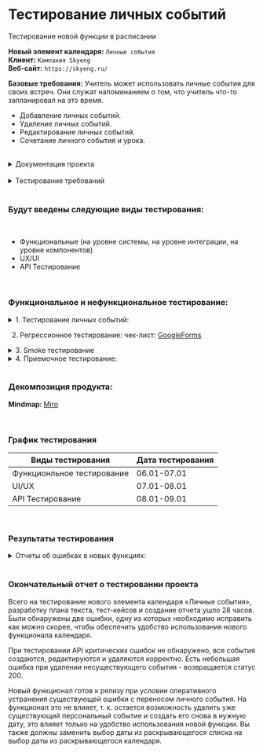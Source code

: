 # Тестирование личных событий
 Тестирование новой функции в расписании

<b>Новый элемент календаря:</b> `Личные события` <br>
<b>Клиент:</b> `Компания Skyeng` <br>
<b>Веб-сайт:</b> `https://skyeng.ru/` <br>

<b>Базовые требования:</b> Учитель может использовать личные события для своих встреч. Они служат напоминанием о том, что учитель что-то запланировал на это время.
<ul>
<li> Добавление личных событий. </li>
<li> Удаление личных событий. </li>
<li> Редактирование личных событий. </li>
<li> Сочетание личного события и урока. </li>
</ul>

<br>

<details><summary>Документация проекта</summary><br>

Мы добавили новый элемент в календарь — `личные события`. <br>
Учитель может использовать личные события для своих встреч. <br>
Они служат напоминанием о том, что учитель что-то запланировал на это время. <br>

 ![image](https://user-images.githubusercontent.com/115921753/202154586-f287e898-00e2-4a54-8666-169fb0e6ca4c.png)

<h3><b>Операции с личными событиями:</b></h3><br>
<ins>Добавление личных событий.</ins><br>
Учитель может добавить личное событие двумя способами:
 
<ul>
 <li> нажмите в слот, </li>
 <li> нажмите на плюсик. </li>
</ul>
 
При добавлении личного события:
 
<ul>
 <li> Имя является обязательным параметром, но не более 40 символов. </li>
 <li> Дата и время являются обязательными параметрами. </li>
 <li> Описание — заполнять необязательно, ограничений по символам нет. Вы не можете вставлять изображения на этом этапе. Markdown's и ссылки доступны. </li>
 <li> Цвет события по умолчанию серый. </li>
</ul>

![image](https://user-images.githubusercontent.com/115921753/202159943-37ccfc58-cfc0-41dc-af64-7b7e858ebb5b.png)

<ins> Удаление личных событий. </ins> <br>
Чтобы удалить личное событие, нажмите на него и нажмите кнопку «Удалить».
 
 ![image](https://user-images.githubusercontent.com/115921753/202161387-3b834857-8f9e-4bd8-ac55-ea9ff0600eff.png)

<ins> Редактирование личных событий. </ins> <br>
Для того, чтобы отредактировать личное событие, вам нужно нажать на него и нажать «Редактировать». <br>
При редактировании вы можете изменить:

<ul>
 <li> заголовок, </li>
 <li> цвет, </li>
 <li> описание, </li>
 <li> время. </li>
</ul>
 
![image](https://user-images.githubusercontent.com/115921753/202164925-5d37694b-33d0-41bf-a41d-30d23ec97515.png)

<ins> Сочетание личного мероприятия и урока. </ins><br>
Если событие и урок совпадают по времени, урок всегда отображается над всем. <br>
Если два события происходят одновременно, над ними отображается то, которое было создано последним. <br>
 
![image](https://user-images.githubusercontent.com/115921753/202165484-fab20d20-7d75-47f1-b192-67f7fd6ddd6a.png)
 
</details>

<br>

<details><summary>Тестирование требований</summary><br>

| Требование | Вопрос к требованию |
| ----------- | ----------- |
| Учитель может добавить личное событие двумя способами:<br> - нажмите на слот, <br> - нажмите на плюс. | Описание расположения «слота» и «плюса» отсутствует. |
| При редактировании вы можете изменить: <br> - имя, <br> - цвет, <br> - описание, <br> - время. | Возможность изменения даты отсутствует в списке. |
| При добавлении личного события: <br> - Имя является обязательным параметром, но не более 40 символов. | Каковы ограничения на валидность/невалидность принятых значений. |
| Сочетание личного события и урока. <br> Если событие и урок совпадают по времени, урок всегда отображается над всем. | Недостаточно макета для иллюстрации правильного наложения события на урок. |
| Удаление личных событий. <br> Чтобы удалить личное событие, нажмите на него и нажмите кнопку «Удалить».. | На макете отображается формат продолжительности урока в минутах. Для удобства восприятия стоит изменить формат на hh:mm. |
| При добавлении личного события: <br> - Дата и время являются обязательными параметрами. | Недостаточно макета, отображающего правильную реализацию выбора даты и времени. |
 
</details>

<br>

<h3>Будут введены следующие виды тестирования:</h3><br>
<ul>
<li> Функциональные (на уровне системы, на уровне интеграции, на уровне компонентов) </li>
<li> UX/UI </li>
<li> API Тестирование </li>
</ul><br>
 
<h3> Функциональное и нефункциональное тестирование: </h3>
<details><summary> 1. Тестирование личных событий: </summary><br>
 
<details><summary>Тест-кейсы: скриншоты Qase.io</summary><br>
 
![image](https://user-images.githubusercontent.com/115921753/202199663-248d023a-8ab8-49d6-8c7c-d73408516cb5.png)

![image](https://user-images.githubusercontent.com/115921753/202199808-2f162d9c-5eab-4d68-9d2e-1ddbfde8f06e.png)

![image](https://user-images.githubusercontent.com/115921753/202199884-8a3267d4-b489-4680-b5b3-1ad473af495d.png)

</details>
 
- Check-list: [GoogleForms](https://docs.google.com/spreadsheets/d/1enX6mXvP5Iyqux22HUFBBASAZLnSvlqmW2QBrSLgYHU/edit?usp=sharing)
  
<details><summary> Postman коллекция: screenshots </summary><br>
 
![Снимок экрана (21)](https://user-images.githubusercontent.com/115921753/202204698-aec6248a-8498-4569-8a49-57747204095f.png)

![Снимок экрана (22)](https://user-images.githubusercontent.com/115921753/202204724-59f371fc-51eb-4c49-acf1-ad8c0fa04d52.png)
 
![Снимок экрана (25)](https://user-images.githubusercontent.com/115921753/202205151-a153bf9c-1555-4d3c-9679-a1f99fd51131.png)

![Снимок экрана (23)](https://user-images.githubusercontent.com/115921753/202205170-19c5fc97-95b3-4dd8-a02e-5d5bba017ee3.png)

![Снимок экрана (26)](https://user-images.githubusercontent.com/115921753/202205231-1d1a6724-04d6-4149-bdf9-53de94f2871f.png)
 
![Снимок экрана (27)](https://user-images.githubusercontent.com/115921753/202205504-852eb1c1-fa90-4f77-9d5f-1c8f0b5e0407.png)

![Снимок экрана (28)](https://user-images.githubusercontent.com/115921753/202205541-1069e7d3-74e3-4476-8228-638889cb9878.png)

![Снимок экрана (29)](https://user-images.githubusercontent.com/115921753/202205607-f8aa0e7c-bb95-4f3b-9bae-1bdabb545549.png)

![Снимок экрана (30)](https://user-images.githubusercontent.com/115921753/202205635-bf48cf68-96fd-4a0b-9116-79e05cfd249e.png)

</details>
 
<details><summary> Postman тест-ран: скриншоты </summary><br>
 
![Снимок экрана (32)](https://user-images.githubusercontent.com/115921753/202204111-2a4bb77b-b46f-42c7-a33e-4e2884118bc1.png)

![Снимок экрана (33)](https://user-images.githubusercontent.com/115921753/202204121-d546b915-6138-4ff0-8523-736ae6ac3599.png)

</details>
  
</details>

2. Регрессионное тестирование: чек-лист: [GoogleForms](https://docs.google.com/spreadsheets/d/11lGdAUcPdgT6_QC5UakRav8jw0p9qTYpEZXBPFVAcd8/edit?usp=sharing)

<details><summary> 3. Smoke тестирование </summary><br>
 
<details><summary> Тест-кейсы </summary><br>

![image](https://user-images.githubusercontent.com/115921753/202216191-f27a9591-e02d-4902-b9b3-36f6855f7b14.png)

![image](https://user-images.githubusercontent.com/115921753/202216392-a1697d1d-a979-4115-aea9-cb4bff62a53d.png)

![image](https://user-images.githubusercontent.com/115921753/202216488-6468e6b0-c052-4604-aa10-92777d2084c9.png)
 
</details>
 
<details><summary> Тест-ран </summary><br>

![image](https://user-images.githubusercontent.com/115921753/202216614-058c5dc0-9d57-412d-9f21-8b4ee9a2f1b3.png)

</details>

</details>

<details><summary> 4. Приемочное тестирование: </summary><br>
 
![image](https://user-images.githubusercontent.com/115921753/202217490-94eca83a-da1a-4864-ad3c-47b18a4d74ac.png)

</details>

<br>
 
<h3> Декомпозиция продукта: </h3>

<b> Mindmap: </b> [Miro](https://miro.com/app/board/uXjVOgSBN88=/?share_link_id=395468874535) 

<br>
 
<h3> График тестирования </h3>
 
| Виды тестирования | Дата тестирования |
| ----------- | ----------- |
| Функционльное тестирование | 06.01-07.01 |
| UI/UX | 07.01-08.01 |
| API Тестирование | 08.01-09.01 |

<br>

<h3> Результаты тестирования </h3>

<details><summary> Отчеты об ошибках в новых функциях: </summary><br>
 
![image](https://user-images.githubusercontent.com/115921753/202223196-bdbeab79-3a13-4e58-98d1-542498598472.png)

![image](https://user-images.githubusercontent.com/115921753/202223307-f75d1c99-4e27-4c7a-9b8d-c6e585dfb27f.png)

![image](https://user-images.githubusercontent.com/115921753/202223400-0e6d4dc6-b231-4ab4-bae0-a90548f57d67.png)
 
</details>

<br>

<h3> Окончательный отчет о тестировании проекта </h3>

Всего на тестирование нового элемента календаря «Личные события», разработку плана текста, тест-кейсов и создание отчета ушло 28 часов. Были обнаружены две ошибки, одну из которых необходимо исправить как можно скорее, чтобы обеспечить удобство использования нового функционала календаря.

При тестировании API критических ошибок не обнаружено, все события создаются, редактируются и удаляются корректно. Есть небольшая ошибка при удалении несуществующего события - возвращается статус 200.

Новый функционал готов к релизу при условии оперативного устранения существующей ошибки с переносом личного события. На функционал это не влияет, т. к. остается возможность удалить уже существующий персональный событие и создать его снова в нужную дату, это влияет только на удобство использования новой функции. Вы также должны заменить выбор даты из раскрывающегося списка на выбор даты из раскрывающегося календаря.
